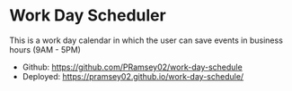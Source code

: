 # Work Day Scheduler
This is a work day calendar in which the user can save events in business hours (9AM - 5PM)

- Github: https://github.com/PRamsey02/work-day-schedule
- Deployed: https://pramsey02.github.io/work-day-schedule/
